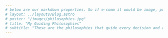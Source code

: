 ```yaml
---
# below are our markdown properties. So if e-comm it would be image, product info, product summary
# layout: ../layouts/Blog.astro
# poster: "/images/philosophies.jpg"
# title: "My Guiding Philosophies"
# subtitle: "These are the philosophies that guide every decision and action I make"
---
```


<!-- - Be present and **enjoy the now**
- Be driven by values
- Health is _wealth_
- Be deliberate
- Laugh out loud -->
